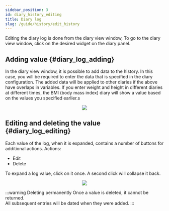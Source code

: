 ```yaml
---
sidebar_position: 3
id: diary_history_editing
title: Diary log
slug: /guide/history/edit_history
---
```


Editing the diary log is done from the diary view window,
To go to the diary view window, click on the desired widget on the diary panel.

## Adding value {#diary_log_adding}

In the diary view window, it is possible to add data to the history. In this case, you will be required to enter the data that is specified in the diary configuration. The added data will be applied to other diaries if the above have overlaps in variables. If you enter weight and height in different diaries at different times, the BMI (body mass index) diary will show a value based on the values you specified earlier.s

<div align="center"><img type="imgscreen" src="/WM_doc/img/guide/diary/historyAddForm.png"/></div>

## Editing and deleting the value {#diary_log_editing}

Each value of the log, when it is expanded, contains a number of buttons for additional actions.
Actions:

- Edit
- Delete

To expand a log value, click on it once. A second click will collapse it back.

<div align="center"><img type="imgscreen" src="/WM_doc/img/guide/diary/diaryLogItem.png"/></div>

:::warning Deleting permanently
Once a value is deleted, it cannot be returned.  
All subsequent entries will be dated when they were added.
:::
